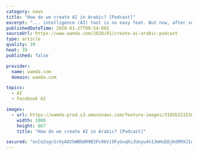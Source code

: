 ```yaml
---
category: news
title: "How do we create AI in Arabic? [Podcast]"
excerpt: "... intelligence (AI) tool is no easy feat. But now, after several years of research and engineering, the region has its own assistant: Salma. We spoke to Hussein Al-Natsheh, chief AI officer at Mawdoo3, about the company’s experience in building Salma, the need for more research and development and attracting talent back to the region."
publishedDateTime: 2020-01-27T00:54:00Z
sourceUrl: https://www.wamda.com/2020/01/create-ai-arabic-podcast
type: article
quality: 39
heat: 39
published: false

provider:
  name: wamda.com
  domain: wamda.com

topics:
  - AI
  - Facebook AI

images:
  - url: https://wamda-prod.s3.amazonaws.com/feature-images/3192b2215387c5e.jpg
    width: 1000
    height: 667
    title: "How do we create AI in Arabic? [Podcast]"

secured: "ocCo2sgcSrXyA82kWBb6R9B2Pv9bVi9FyGvqhiJUoyu4n13mHuEDjKd9RXJIgWJuT5iJowE3tESVaSDGAxGgCEYNEqfBjYQUqm5O0EoMfOj29q7NyY4v6nHGzwtUWYFa99Kxw6ij8rt38Epw/JnWNEbsCRfH14SxdZxWuZlvMZQPfMXvpAKK4NKrnt3wARwlFnheYNyau/SmLlaHWn1MZg7HMX/oFSfnxnYWfG06K0hx/+3PeJxMZfl+LMAm73ZZoCXZZqVBwtmVCcwFEHapSY6LgL9OF05gBaQco6AZkn4VGXzbPKBm0qeRKiJ6ZBr4TNbLvRLgZd/Hru2d2S10C+1C/uBF5O+2Lx6TYCtSdROE/Wc5rApa8V79UxYIqzab5OU2QhEH0OXqxGFWW0L/GKZTVwWD1c5kjJf0GFpPkj0p5pM+Xv4agais8lU5+Qxql8QxKCsXMvzne2nEt/0dD7mJbeVYtsiH/DSvESTRRMY=;hXCeOOx/AisX0LXeVYkHMg=="
---
```


